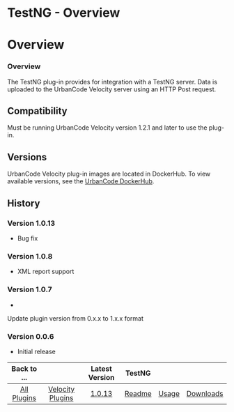 
TestNG - Overview
=================

# Overview



### Overview




 The TestNG plug-in provides for integration with a TestNG server. Data is uploaded to the UrbanCode 
Velocity server using an HTTP Post request.


Compatibility
-------------


Must be running UrbanCode Velocity version 
1.2.1 and later to use the plug-in.


Versions
--------


UrbanCode Velocity plug-in images are located in DockerHub. To
 view available versions, see the [UrbanCode DockerHub](https://hub.docker.com/r/urbancode/ucv-ext-testng/tags).



History
-------


### Version 1.0.13


* Bug fix


### Version 1.0.8


* XML report support


### Version 1.0.7


* 
Update plugin version from 0.x.x to 1.x.x format


### Version 0.0.6


* Initial release




|Back to ...||Latest Version|TestNG |||
| :---: | :---: | :---: | :---: | :---: | :---: |
|[All Plugins](../../index.md)|[Velocity Plugins](../README.md)|[1.0.13]()|[Readme](README.md)|[Usage](usage.md)|[Downloads](downloads.md)|
